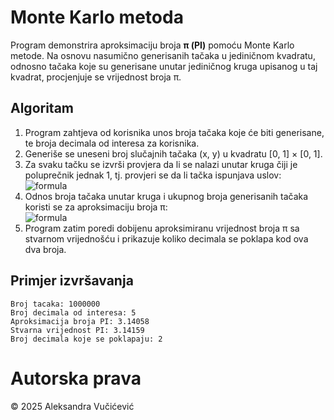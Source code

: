 # Monte Karlo metoda
Program demonstrira aproksimaciju broja **π (PI)** pomoću Monte Karlo metode.
Na osnovu nasumično generisanih tačaka u jediničnom kvadratu, odnosno tačaka koje su generisane unutar jediničnog kruga upisanog u taj kvadrat, procjenjuje se vrijednost broja π.

## Algoritam
1. Program zahtjeva od korisnika unos broja tačaka koje će biti generisane, te broja decimala od interesa za korisnika.
2. Generiše se uneseni broj slučajnih tačaka (x, y) u kvadratu [0, 1] × [0, 1].
3. Za svaku tačku se izvrši provjera da li se nalazi unutar kruga čiji je poluprečnik jednak 1, tj. provjeri se da li tačka ispunjava uslov:<br>
   ![formula](https://latex.codecogs.com/png.image?\dpi{110}\color{Cyan}x^{2}+y^{2}\le1)
5. Odnos broja tačaka unutar kruga i ukupnog broja generisanih tačaka koristi se za aproksimaciju broja π:  
   ![formula](https://latex.codecogs.com/png.image?\dpi{110}\color{Cyan}\pi\approx4\times\frac{\text{broj%20tacaka%20u%20krugu}}{\text{ukupan%20broj%20tacaka}})
6. Program zatim poredi dobijenu aproksimiranu vrijednost broja π sa stvarnom vrijednošću i prikazuje koliko decimala se poklapa kod ova dva broja.

## Primjer izvršavanja
```
Broj tacaka: 1000000  
Broj decimala od interesa: 5  
Aproksimacija broja PI: 3.14058  
Stvarna vrijednost PI: 3.14159  
Broj decimala koje se poklapaju: 2
```

# Autorska prava
© 2025 Aleksandra Vučićević
